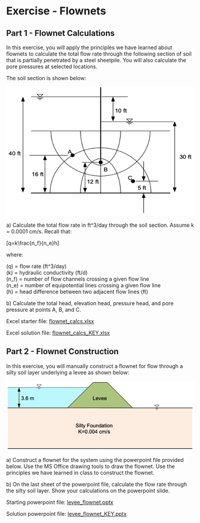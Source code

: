 # Exercise - Flownets

## Part 1 - Flownet Calculations

In this exercise, you will apply the principles we have learned about flownets to calculate the total flow rate through the following section of soil that is partially penetrated by a steel sheetpile. You will also calculate the pore pressures at selected locations.

The soil section is shown below:

![sheetpile_abc.png](sheetpile_abc.png)

a) Calculate the total flow rate in ft^3/day through the soil section. Assume k = 0.0001 cm/s. Recall that:

\[q=k\frac{n_f}{n_e}h\]

where:

\(q\) = flow rate (ft^3/day)<br>
\(k\) = hydraulic conductivity (ft/d)<br>
\(n_f\) = number of flow channels crossing a given flow line<br>
\(n_e\) = number of equipotential lines crossing a given flow line<br>
\(h\) = head difference between two adjacent flow lines (ft)

b) Calculate the total head, elevation head, pressure head, and pore pressure at points A, B, and C. 

Excel starter file: [flownet_calcs.xlsx](flownet_calcs.xlsx)

Excel solution file: [flownet_calcs_KEY.xlsx](flownet_calcs_KEY.xlsx)

## Part 2 - Flownet Construction

In this exercise, you will manually construct a flownet for flow through a silty soil layer underlying a levee as 
shown below:

![levee.png](levee.png)

a) Construct a flownet for the system using the powerpoint file provided below. Use the MS Office drawing tools to 
draw the flownet. Use the principles we have learned in class to construct the flownet.

b) On the last sheet of the powerpoint file, calculate the flow rate through the silty soil layer. Show your 
calculations on the powerpoint slide.

Starting powerpoint file: [levee_flownet.pptx](levee_flownet.pptx)

Solution powerpoint file: [levee_flownet_KEY.pptx](levee_flownet_KEY.pptx)
